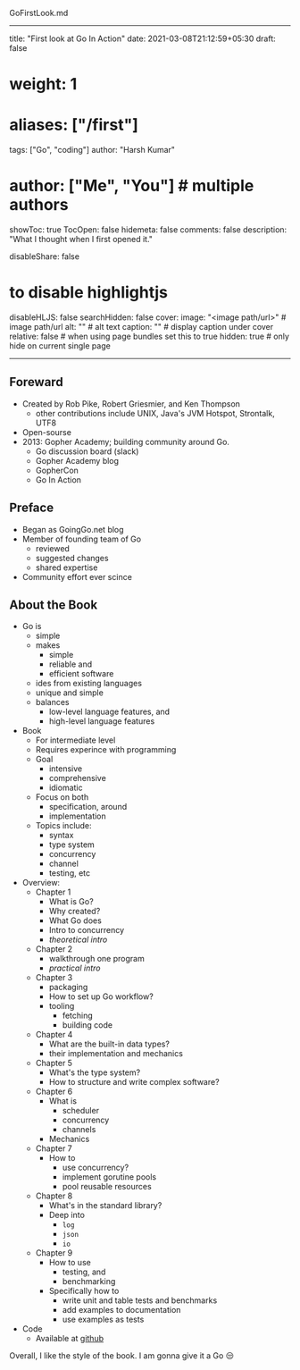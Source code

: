 GoFirstLook.md

---
title: "First look at Go In Action"
date: 2021-03-08T21:12:59+05:30
draft: false

# weight: 1
# aliases: ["/first"]
tags: ["Go", "coding"]
author: "Harsh Kumar"
# author: ["Me", "You"] # multiple authors
showToc: true
TocOpen: false
hidemeta: false
comments: false
description: "What I thought when I first opened it."

disableShare: false
# to disable highlightjs
disableHLJS: false
searchHidden: false
cover:
    image: "<image path/url>" # image path/url
    alt: "<alt text>" # alt text
    caption: "<text>" # display caption under cover
    relative: false # when using page bundles set this to true
    hidden: true # only hide on current single page

---
## Foreward
- Created by Rob Pike, Robert Griesmier, and Ken Thompson
  - other contributions include UNIX, Java's JVM Hotspot, Strontalk, UTF8
- Open-sourse
- 2013: Gopher Academy; building community around Go.
  - Go discussion board (slack)
  - Gopher Academy blog
  - GopherCon
  - Go In Action

## Preface
- Began as GoingGo.net blog
- Member of founding team of Go
  - reviewed
  - suggested changes
  - shared expertise
- Community effort ever scince

## About the Book
- Go is
  - simple
  - makes
    - simple
    - reliable and
    - efficient software
  - ides from existing languages
  - unique and simple
  - balances
    - low-level language features, and
    - high-level language features
- Book
  - For intermediate level
  - Requires experince with programming
  - Goal
    - intensive
    - comprehensive
    - idiomatic
  - Focus on both
    - specification, around
    - implementation
  - Topics include:
    - syntax
    - type system
    - concurrency
    - channel
    - testing, etc
- Overview:
  - Chapter 1
    - What is Go?
    - Why created?
    - What Go does
    - Intro to concurrency
    - *theoretical intro*
  - Chapter 2
    - walkthrough one program
    - *practical intro*
  - Chapter 3
    - packaging
    - How to set up Go workflow?
    - tooling
      - fetching
      - building code
  - Chapter 4
    - What are the built-in data types?
    - their implementation and mechanics
  - Chapter 5
    - What's the type system?
    - How to structure and write complex software?
  - Chapter 6
    - What is
      - scheduler
      - concurrency
      - channels
    - Mechanics
  - Chapter 7
    - How to
      - use concurrency?
      - implement gorutine pools
      - pool reusable resources
  - Chapter 8
    - What's in the standard library?
    - Deep into
      - `log`
      - `json`
      - `io`
  - Chapter 9
    - How to use
      - testing, and
      - benchmarking
    - Specifically how to
      - write unit and table tests and benchmarks
      - add examples to documentation
      - use examples as tests
- Code
  - Available at [github](https://github.com/goinaction/code)

Overall, I like the style of the book. I am gonna give it a Go :unamused:
